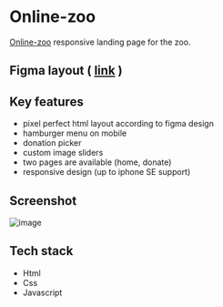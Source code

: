 # Online-zoo

[Online-zoo](https://rolling-scopes-school.github.io/lgklsv-JSFE2022Q3/online-zoo/pages/main/index.html) responsive landing page for the zoo.

## Figma layout ( [link](https://www.figma.com/file/ypzT9idgAILaSRVRmDAJxn/online-zoo-3-weeks) )

## Key features

- pixel perfect html layout according to figma design
- hamburger menu on mobile
- donation picker
- custom image sliders
- two pages are available (home, donate)
- responsive design (up to iphone SE support)

## Screenshot

![image](https://user-images.githubusercontent.com/101424508/202788427-bbfcea1f-d833-4ddd-a1b3-296a4ef3f3eb.png)

## Tech stack

- Html
- Css
- Javascript
